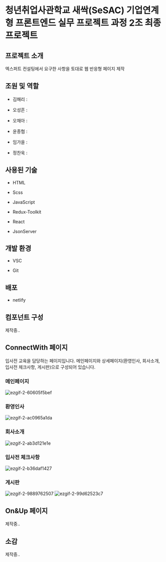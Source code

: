 # 청년취업사관학교 새싹(SeSAC) 기업연계형 프론트엔드 실무 프로젝트 과정 2조 최종프로젝트
## 프로젝트 소개
 엑스퍼트 컨설팅에서 요구한 사항을 토대로 웹 반응형 페이지 제작
## 조원 및 역할
- 김해리 :

- 오성흔 :

- 오채아 :

- 윤종협 :

- 임가을 :

- 정찬욱 : 

## 사용된 기술
 - HTML
 
 - Scss
 
 - JavaScript
 
 - Redux-Toolkit

 - React

- JsonServer
 
 ## 개발 환경
 - VSC
 
 - Git

## 배포
- netlify

## 컴포넌트 구성
제작중..
## ConnectWith 페이지
입사전 교육을 담당하는 페이지입니다.
메인페이지와 상세페이지(환영인사, 회사소개, 입사전 체크사항, 게시판)으로 구성되어 있습니다.
 ### 메인페이지
 ![ezgif-2-60605f5bef](https://user-images.githubusercontent.com/62588402/187383063-76474e95-664b-4a6a-9b2a-ac7bc74583d0.gif)
 ### 환영인사
 ![ezgif-2-ac0965a1da](https://user-images.githubusercontent.com/62588402/187383583-0a45b140-82cb-43cf-b32c-544b2822a670.gif)
 ### 회사소개
 ![ezgif-2-ab3d121e1e](https://user-images.githubusercontent.com/62588402/187383932-96c4e04f-ceda-45db-a515-5435b4ff98e5.gif)
 ### 입사전 체크사항
 ![ezgif-2-b36daf1427](https://user-images.githubusercontent.com/62588402/187384119-6d6435d4-6619-4a6f-b941-b6c7c91366cb.gif)
 ### 게시판
![ezgif-2-9889762507](https://user-images.githubusercontent.com/62588402/187384386-213279f8-b3e8-4651-b7e9-2e1854341942.gif)
![ezgif-2-99d62523c7](https://user-images.githubusercontent.com/62588402/187384398-83859c95-e022-4090-a5fe-d96c124f7e49.gif)

## On&Up 페이지
제작중..

## 소감
제작중..
